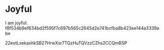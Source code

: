 # Joyful

I am joyful: f8f534b9ef634bd2f595f7c697b565c2645d2e741bcfba8b423ee144a3339abe


22extLxekaxhkSB27HrwXsr7TQzHuTQVzzCZhs2CCQmBSP